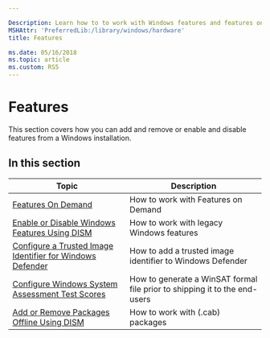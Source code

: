 ```yaml
---

Description: Learn how to to work with Windows features and features on demand
MSHAttr: 'PreferredLib:/library/windows/hardware'
title: Features

ms.date: 05/16/2018
ms.topic: article
ms.custom: RS5
---
```


# Features

This section covers how you can add and remove or enable and disable features from a Windows installation. 

## In this section

| Topic | Description |
|  --- | ---  |
| [Features On Demand](features-on-demand-v2--capabilities.md) | How to work with Features on Demand |
| [Enable or Disable Windows Features Using DISM](enable-or-disable-windows-features-using-dism.md) | How to work with legacy Windows features |
| [Configure a Trusted Image Identifier for Windows Defender](configure-a-trusted-image-identifier-for-windows-defender.md) | How to add a trusted image identifier to Windows Defender |
| [Configure Windows System Assessment Test Scores](configure-windows-system-assessment-test-scores.md) | How to generate a WinSAT formal file prior to shipping it to the end-users |
| [Add or Remove Packages Offline Using DISM](add-or-remove-packages-offline-using-dism.md) | How to work with (.cab) packages |
